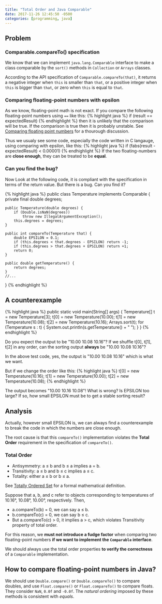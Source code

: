```yaml
---
title: "Total Order and Java Comparable"
date: 2017-11-26 12:45:50 -0500
categories: [programming, java]
---
```


## Problem
### Comparable.compareTo() specification

We know that we can implement `java.lang.Comparable` interface to make a class comparable by the `sort()` methods in `Collection` or `Arrays` classes.  

According to the API specification of `Comparable.compareTo(that)`, it returns a negative integer when `this` is smaller than `that`, or a positive integer when `this` is bigger than `that`, or zero when `this` is equal to `that`.

### Comparing floating-point numbers with epsilon

As we know, floating-point math is not exact.  If you compare the following floating-point numbers using `==` like this:
{% highlight java %}
if (result == expectedResult)
{% endhighlight %}
then it is unlikely that the comparison will be true.  If the comparison is true then it is probably unstable.  See [Comparing floating point numbers](http://www.cygnus-software.com/papers/comparingfloats/Comparing%20floating%20point%20numbers.htm) for a thourough discussion.

Thus we usualy see some code, especially the code written in C langauge, using comparing with epsilon, like this:
{% highlight java %}
if (fabs(result - expectedResult) < 0.00001)
{% endhighlight %}
If the two floating-numbers are **close enough**, they can be treated to be **equal**.

### Can you find the bug?

Now Look at the following code, it is compliant with the specification in terms of the return value.  But there is a bug.  Can you find it?

{% highlight java %}
public class Temperature implements Comparable<Temperature> {
    private final double degrees;
    
    public Temperature(double degrees) {
        if (Double.isNaN(degrees))
            throw new IllegalArgumentException();
        this.degrees = degrees;
    }

    public int compareTo(Temperature that) {
        double EPSILON = 0.1;
        if (this.degrees < that.degrees - EPSILON) return -1;
        if (this.degrees > that.degrees + EPSILON) return +1;
        return 0;
    }

    public double getTemperature() {
        return degrees;
    }
    //...    
}
{% endhighlight %}


## A counterexample

{% highlight java %}
    public static void main(String[] args) {
        Temperature[] t = new Temperature[3];
        t[0] = new Temperature(10.00);
        t[1] = new Temperature(10.08);
        t[2] = new Temperature(10.16);
        Arrays.sort(t);
        for (Temperature s : t) {
            System.out.println(s.getTemperature() + " ");
        }
    }
{% endhighlight %}

Do you expect the output to be "10.00 10.08 10.16"?  If we shuffle t[0], t[1], t[2] in any order, can the sorting output **always** be "10.00 10.08 10.16"?

In the above test code, yes, the output is "10.00 10.08 10.16" which is what we want.

But if we change the order like this:
{% highlight java %}
        t[0] = new Temperature(10.16);
        t[1] = new Temperature(10.00);
        t[2] = new Temperature(10.08);
{% endhighlight %}

The output becomes "10.00 10.16 10.08"!  What is wrong?  Is EPSILON too large?  If so, how small EPSILON must be to get a stable sorting result?

## Analysis

Actually, however small EPSILON is, we can always find a counterexample to break the code in which the numbers are close enough.

The root cause is that this `compareTo()` implementation violates the **Total Order** requirement in the specification of `compareTo()`.

### Total Order
- Antisymmetry: a ≤ b and b ≤ a implies a = b.
- Transitivity: a ≤ b and b ≤ c implies a ≤ c.
- Totality: either a ≤ b or b ≤ a.

See [Totally Ordered Set](http://mathworld.wolfram.com/TotallyOrderedSet.html) for a formal mathematical definition.

Suppose that a, b, and c refer to objects corresponding to temperatures of 10.16°, 10.08°, 10.00°, respectively.  Then,

- a.compareTo(b) = 0, we can say a ≤ b.
- b.compareTo(c) = 0, we can say b ≤ c.
- But a.compareTo(c) > 0, it implies a > c, which violates Transitivity property of total order.

For this reason, we **must not introduce a fudge factor** when comparing two floating-point numbers **if we want to implement the `Comparable` interface**.

We should always use the total order properties **to verify the correctness** of a `Comparable` implementation.

## How to compare floating-point numbers in Java?
We should use `Double.compare()` or `Double.compareTo()` to compare doubles, and use `Float.compare()` or `Float.compareTo()` to compare floats.  They consider `NaN`, `0.0f` and `-0.0f`.  The _natural ordering_ imposed by these methods is consistent with _equals_.
